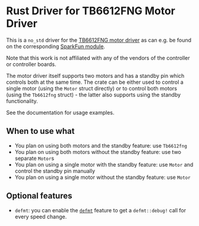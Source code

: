 # Rust Driver for TB6612FNG Motor Driver
This is a `no_std` driver for the [TB6612FNG motor driver](https://www.sparkfun.com/datasheets/Robotics/TB6612FNG.pdf) as can e.g. be found on the corresponding [SparkFun module](https://www.sparkfun.com/products/14450).

Note that this work is not affiliated with any of the vendors of the controller or controller boards.

The motor driver itself supports two motors and has a standby pin which controls both at the same time.
The crate can be either used to control a single motor (using the `Motor` struct directly) or
to control both motors (using the `Tb6612fng` struct) - the latter also supports using the standby functionality.

See the documentation for usage examples.

## When to use what
* You plan on using both motors and the standby feature: use `Tb6612fng`
* You plan on using both motors without the standby feature: use two separate `Motor`s
* You plan on using a single motor with the standby feature: use `Motor` and control the standby pin manually
* You plan on using a single motor without the standby feature: use `Motor`

## Optional features
* `defmt`: you can enable the [`defmt`](https://defmt.ferrous-systems.com/) feature to get a `defmt::debug!` call for every speed change.
